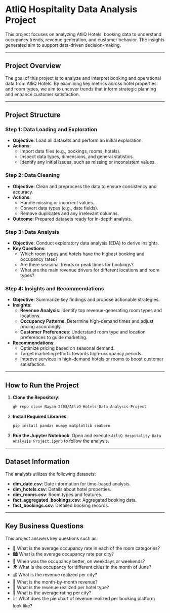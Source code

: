 # AtliQ Hospitality Data Analysis Project

This project focuses on analyzing AtliQ Hotels’ booking data to understand occupancy trends, revenue generation, and customer behavior. The insights generated aim to support data-driven decision-making.

---

## Project Overview

The goal of this project is to analyze and interpret booking and operational data from AtliQ Hotels. By examining key metrics across hotel properties and room types, we aim to uncover trends that inform strategic planning and enhance customer satisfaction.

---

## Project Structure

### Step 1: Data Loading and Exploration
   - **Objective**: Load all datasets and perform an initial exploration.
   - **Actions**:
     - Import data files (e.g., bookings, rooms, hotels).
     - Inspect data types, dimensions, and general statistics.
     - Identify any initial issues, such as missing or inconsistent values.

### Step 2: Data Cleaning
   - **Objective**: Clean and preprocess the data to ensure consistency and accuracy.
   - **Actions**:
     - Handle missing or incorrect values.
     - Convert data types (e.g., date fields).
     - Remove duplicates and any irrelevant columns.
   - **Outcome**: Prepared datasets ready for in-depth analysis.

### Step 3: Data Analysis
   - **Objective**: Conduct exploratory data analysis (EDA) to derive insights.
   - **Key Questions**:
     - Which room types and hotels have the highest booking and occupancy rates?
     - Are there seasonal trends or peak times for bookings?
     - What are the main revenue drivers for different locations and room types?

### Step 4: Insights and Recommendations
   - **Objective**: Summarize key findings and propose actionable strategies.
   - **Insights**:
     - **Revenue Analysis**: Identify top revenue-generating room types and locations.
     - **Occupancy Patterns**: Determine high-demand times and adjust pricing accordingly.
     - **Customer Preferences**: Understand room type and location preferences to guide marketing.
   - **Recommendations**:
     - Optimize pricing based on seasonal demand.
     - Target marketing efforts towards high-occupancy periods.
     - Improve services in high-demand hotels or rooms to boost customer satisfaction.

---

## How to Run the Project

1. **Clone the Repository**:
    ```bash
    gh repo clone Nayan-2303/AtliQ-Hotels-Data-Analysis-Project
    ```

2. **Install Required Libraries**:
    ```bash
    pip install pandas numpy matplotlib seaborn
    ```

3. **Run the Jupyter Notebook**:
    Open and execute `AtliQ Hospitality Data Analysis Project.ipynb` to follow the analysis.

---

## Dataset Information

The analysis utilizes the following datasets:
- **dim_date.csv**: Date information for time-based analysis.
- **dim_hotels.csv**: Details about hotel properties.
- **dim_rooms.csv**: Room types and features.
- **fact_aggregated_bookings.csv**: Aggregated booking data.
- **fact_bookings.csv**: Detailed booking records.

---

## Key Business Questions

This project answers key questions such as:

- 🌟 What is the average occupancy rate in each of the room categories?  
- 🏙️ What is the average occupancy rate per city?  
- 📅 When was the occupancy better, on weekdays or weekends?  
- 🌍 What is the occupancy for different cities in the month of June?  
- 💰 What is the revenue realized per city?  
- 📅 What is the month-by-month revenue?  
- 🏨 What is the revenue realized per hotel type?  
- 🌆 What is the average rating per city?  
- 📈 What does the pie chart of revenue realized per booking platform look like?

